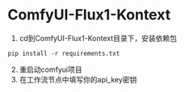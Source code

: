 # ComfyUI-Flux1-Kontext
1. cd到ComfyUI-Flux1-Kontext目录下，安装依赖包
```
pip install -r requirements.txt
```
2. 重启动comfyui项目
3. 在工作流节点中填写你的api_key密钥

